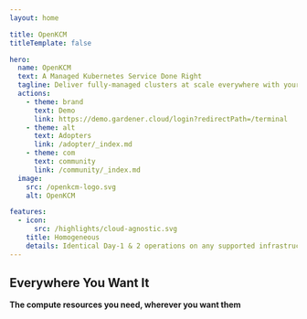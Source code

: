 ```yaml
---
layout: home

title: OpenKCM
titleTemplate: false

hero:
  name: OpenKCM
  text: A Managed Kubernetes Service Done Right
  tagline: Deliver fully-managed clusters at scale everywhere with your own Gardener installation
  actions:
    - theme: brand
      text: Demo
      link: https://demo.gardener.cloud/login?redirectPath=/terminal
    - theme: alt
      text: Adopters
      link: /adopter/_index.md
    - theme: com
      text: community
      link: /community/_index.md
  image:
    src: /openkcm-logo.svg
    alt: OpenKCM

features:
  - icon: 
      src: /highlights/cloud-agnostic.svg
    title: Homogeneous
    details: Identical Day-1 & 2 operations on any supported infrastructure
---
```


<script setup>
import ThemedTeamMembers from '@components/ThemedTeamMembers.vue'

const members = [

]
</script>

## Everywhere You Want It
**The compute resources you need, wherever you want them**

<ThemedTeamMembers size="small" :members />
